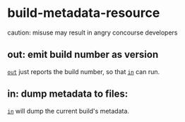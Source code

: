 # build-metadata-resource
caution: misuse may result in angry concourse developers

## out: emit build number as version

[`out`](out) just reports the build number, so that [`in`](in) can run.

## in: dump metadata to files:

[`in`](in) will dump the current build's metadata.

